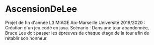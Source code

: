 # AscensionDeLee
Projet de fin d'année L3 MIAGE Aix-Marseille Université 2019/2020 : Création d'un jeu codé en java. 
Scénario : Dans une tour abandonnée, Bruce Lee doit passer les épreuves de chaque étage de la tour afin de rétablir son honneur.
